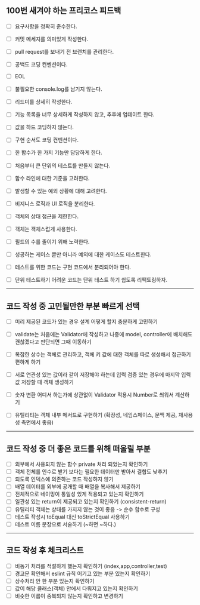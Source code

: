 ## 100번 새겨야 하는 프리코스 피드백
- [ ] 요구사항을 정확히 준수한다.
- [ ] 커밋 메세지를 의미있게 작성한다.
- [ ] pull request를 보내기 전 브랜치를 관리한다.
- [ ] 공백도 코딩 컨벤션이다.
- [ ] EOL 
- [ ] 불필요한 console.log를 남기지 않는다.


- [ ] 리드미를 상세히 작성한다.
- [ ] 기능 목록을 너무 상세하게 작성하지 않고, 추후에 업데이트 한다.
- [ ] 값을 하드 코딩하지 않는다.
- [ ] 구현 순서도 코딩 컨벤션이다. 
- [ ] 한 함수가 한 가지 기능만 담당하게 한다.
- [ ] 처음부터 큰 단위의 테스트를 만들지 않는다. 


- [ ] 함수 라인에 대한 기준을 고려한다.
- [ ] 발생할 수 있는 예외 상황에 대해 고려한다.
- [ ] 비지니스 로직과 UI 로직을 분리한다.
- [ ] 객체의 상태 접근을 제한한다.
- [ ] 객체는 객체스럽게 사용한다.
- [ ] 필드의 수를 줄이기 위해 노력한다.
- [ ] 성공하는 케이스 뿐만 아니라 예외에 대한 케이스도 테스트한다.
- [ ] 테스트를 위한 코드는 구현 코드에서 분리되어야 한다.
- [ ] 단위 테스트하기 어려운 코드는 단위 테스트 하기 쉽도록 리팩토링하자.

---
## 코드 작성 중 고민될만한 부분 빠르게 선택
- [ ] 미리 제공된 코드가 있는 경우 설계 어떻게 할지 충분하게 고민하기
- [ ] validate는 처음에는 Validator에 작성하고 나중에 model, controller에 배치해도 괜찮겠다고 판단되면 그때 이동하기
- [ ] 복잡한 상수는 객체로 관리하고, 객체 키 값에 대한 객체를 따로 생성해서 접근하기 편하게 하기
- [ ] 서로 연관성 있는 값이라 같이 저장해야 하는데 입력 검증 있는 경우에 마지막 입력값 저장할 때 객체 생성하기
- [ ] 숫자 변환 어디서 하는가에 상관없이 Validator 적용시 Number로 씌워서 계산하기
- [ ] 유틸리티는 객체 내부 메서드로 구현하기 (확장성, 네임스페이스, 문맥 제공, 재사용성 측면에서 좋음)


---
## 코드 작성 중 더 좋은 코드를 위해 떠올릴 부분
- [ ] 외부에서 사용되지 않는 함수 private 처리 되었는지 확인하기
- [ ] 객체 전체를 인수로 받기 보다는 필요한 데이터만 받아서 결합도 낮추기
- [ ] 되도록 인덱스에 의존하는 코드 작성하지 않기
- [ ] 배열 데이터를 외부에 공개할 때 배열을 복사해서 제공하기
- [ ] 전체적으로 네이밍이 통일성 있게 적용되고 있는지 확인하기
- [ ] 일관성 있는 return이 제공되고 있는지 확인하기 (consistent-return)
- [ ] 유틸리티 객체는 상태를 가지지 않는 것이 좋음 -> 순수 함수로 구성
- [ ] 테스트 작성시 toEqual 대신 toStrictEqual 사용하기
- [ ] 테스트 이름 문장으로 서술하기 (~하면 ~하다.)

---
## 코드 작성 후 체크리스트 
- [ ] 비동기 처리를 적절하게 했는지 확인하기 (index,app,controller,test)
- [ ] 경고문 확인해서 eslint 규칙 어기고 있는 부분 있는지 확인하기 
- [ ] 상수처리 안 한 부분 있는지 확인하기 
- [ ] 값이 해당 클래스(객체) 안에서 다뤄지고 있는지 확인하기
- [ ] 비슷한 이름이 중복되지 않는지 확인하고 변경하기 
